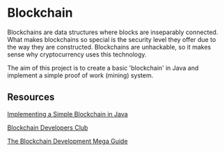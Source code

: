 # Blockchain

Blockchains are data structures where blocks are inseparably connected. What makes blockchains so special is the security level they offer due to the way they are constructed. Blockchains are unhackable, so it makes sense why cryptocurrency uses this technology. 

The aim of this project is to create a basic 'blockchain' in Java and implement a simple proof of work (mining) system.

## Resources

[Implementing a Simple Blockchain in Java](https://www.baeldung.com/java-blockchain)

[Blockchain Developers Club](https://discord.com/invite/ZsyQqyk)

[The Blockchain Development Mega Guide](https://medium.com/programmers-blockchain/blockchain-development-mega-guide-5a316e6d10df)
